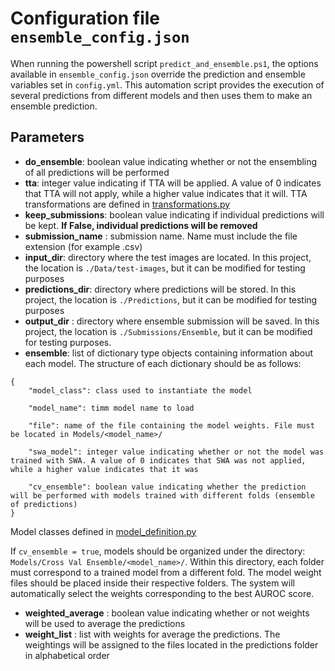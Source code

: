 # Configuration file `ensemble_config.json`

When running the powershell script `predict_and_ensemble.ps1`, the options available in `ensemble_config.json` override the prediction and ensemble variables set in `config.yml`. This automation script provides the execution of several predictions from different models and then uses them to make an ensemble prediction.

## Parameters

- **do_ensemble**: boolean value indicating whether or not the ensembling of all predictions will be performed
- **tta**: integer value indicating if TTA will be applied. A value of 0 indicates that TTA will not apply, while a higher value indicates that it will. TTA transformations are defined in [transformations.py](../src/Models/transformations.py)
- **keep_submissions**: boolean value indicating if individual predictions will be kept. **If False, individual predictions will be removed**
- **submission_name** : submission name. Name must include the file extension (for example .csv)
- **input_dir**: directory where the test images are located. In this project, the location is `./Data/test-images`, but it can be modified for testing purposes
- **predictions_dir**: directory where predictions will be stored. In this project, the location is `./Predictions`, but it can be modified for testing purposes
- **output_dir** : directory where ensemble submission will be saved. In this project, the location is `./Submissions/Ensemble`, but it can be modified for testing purposes.
- **ensemble**: list of dictionary type objects containing information about each model. The structure of each dictionary should be as follows:

```
{
    "model_class": class used to instantiate the model

    "model_name": timm model name to load

    "file": name of the file containing the model weights. File must be located in Models/<model_name>/

    "swa_model": integer value indicating whether or not the model was trained with SWA. A value of 0 indicates that SWA was not applied, while a higher value indicates that it was

    "cv_ensemble": boolean value indicating whether the prediction will be performed with models trained with different folds (ensemble of predictions)
}
```

Model classes defined in [model_definition.py](../src/Models/model_definition.py)

If `cv_ensemble = true`, models should be organized under the directory: `Models/Cross Val Ensemble/<model_name>/`. Within this directory, each folder must correspond to a trained model from a different fold. The model weight files should be placed inside their respective folders. The system will automatically select the weights corresponding to the best AUROC score.

- **weighted_average** :  boolean value indicating whether or not weights will be used to average the predictions
- **weight_list** : list with weights for average the predictions. The weightings will be assigned to the files located in the predictions folder in alphabetical order